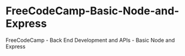 # FreeCodeCamp-Basic-Node-and-Express
FreeCodeCamp - Back End Development and APIs - Basic Node and Express
